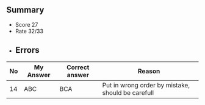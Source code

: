 ## Summary
- Score 27
- Rate 32/33
- Errors
    - 
| No | My Answer | Correct answer | Reason |
|----|-----------|----------------|----------|
| 14  | ABC         | BCA              | Put in wrong order by mistake, should be carefull|


